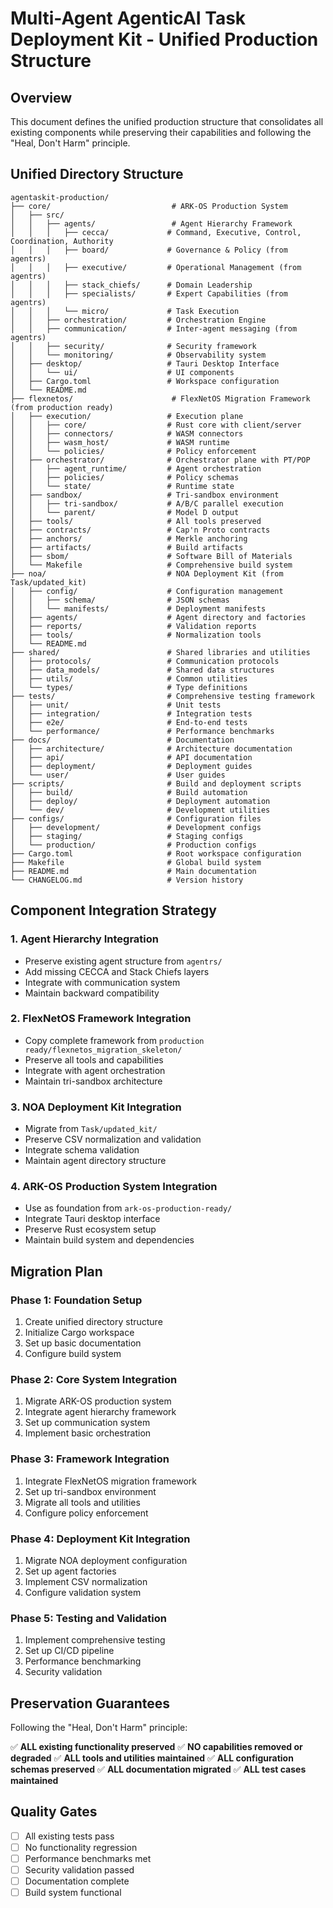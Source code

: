 # Multi-Agent AgenticAI Task Deployment Kit - Unified Production Structure

## Overview
This document defines the unified production structure that consolidates all existing components while preserving their capabilities and following the "Heal, Don't Harm" principle.

## Unified Directory Structure

```
agentaskit-production/
├── core/                           # ARK-OS Production System
│   ├── src/
│   │   ├── agents/                 # Agent Hierarchy Framework
│   │   │   ├── cecca/             # Command, Executive, Control, Coordination, Authority
│   │   │   ├── board/             # Governance & Policy (from agentrs)
│   │   │   ├── executive/         # Operational Management (from agentrs) 
│   │   │   ├── stack_chiefs/      # Domain Leadership
│   │   │   ├── specialists/       # Expert Capabilities (from agentrs)
│   │   │   └── micro/             # Task Execution
│   │   ├── orchestration/         # Orchestration Engine
│   │   ├── communication/         # Inter-agent messaging (from agentrs)
│   │   ├── security/              # Security framework
│   │   └── monitoring/            # Observability system
│   ├── desktop/                   # Tauri Desktop Interface
│   │   └── ui/                    # UI components
│   ├── Cargo.toml                 # Workspace configuration
│   └── README.md
├── flexnetos/                      # FlexNetOS Migration Framework (from production ready)
│   ├── execution/                 # Execution plane
│   │   ├── core/                  # Rust core with client/server
│   │   ├── connectors/            # WASM connectors
│   │   ├── wasm_host/             # WASM runtime
│   │   └── policies/              # Policy enforcement
│   ├── orchestrator/              # Orchestrator plane with PT/POP
│   │   ├── agent_runtime/         # Agent orchestration
│   │   ├── policies/              # Policy schemas
│   │   └── state/                 # Runtime state
│   ├── sandbox/                   # Tri-sandbox environment
│   │   ├── tri-sandbox/           # A/B/C parallel execution
│   │   └── parent/                # Model D output
│   ├── tools/                     # All tools preserved
│   ├── contracts/                 # Cap'n Proto contracts
│   ├── anchors/                   # Merkle anchoring
│   ├── artifacts/                 # Build artifacts
│   ├── sbom/                      # Software Bill of Materials
│   └── Makefile                   # Comprehensive build system
├── noa/                           # NOA Deployment Kit (from Task/updated_kit)
│   ├── config/                    # Configuration management
│   │   ├── schema/                # JSON schemas
│   │   └── manifests/             # Deployment manifests
│   ├── agents/                    # Agent directory and factories
│   ├── reports/                   # Validation reports
│   ├── tools/                     # Normalization tools
│   └── README.md
├── shared/                        # Shared libraries and utilities
│   ├── protocols/                 # Communication protocols
│   ├── data_models/               # Shared data structures
│   ├── utils/                     # Common utilities
│   └── types/                     # Type definitions
├── tests/                         # Comprehensive testing framework
│   ├── unit/                      # Unit tests
│   ├── integration/               # Integration tests
│   ├── e2e/                       # End-to-end tests
│   └── performance/               # Performance benchmarks
├── docs/                          # Documentation
│   ├── architecture/              # Architecture documentation
│   ├── api/                       # API documentation
│   ├── deployment/                # Deployment guides
│   └── user/                      # User guides
├── scripts/                       # Build and deployment scripts
│   ├── build/                     # Build automation
│   ├── deploy/                    # Deployment automation
│   └── dev/                       # Development utilities
├── configs/                       # Configuration files
│   ├── development/               # Development configs
│   ├── staging/                   # Staging configs
│   └── production/                # Production configs
├── Cargo.toml                     # Root workspace configuration
├── Makefile                       # Global build system
├── README.md                      # Main documentation
└── CHANGELOG.md                   # Version history
```

## Component Integration Strategy

### 1. Agent Hierarchy Integration
- Preserve existing agent structure from `agentrs/`
- Add missing CECCA and Stack Chiefs layers
- Integrate with communication system
- Maintain backward compatibility

### 2. FlexNetOS Framework Integration
- Copy complete framework from `production ready/flexnetos_migration_skeleton/`
- Preserve all tools and capabilities
- Integrate with agent orchestration
- Maintain tri-sandbox architecture

### 3. NOA Deployment Kit Integration
- Migrate from `Task/updated_kit/`
- Preserve CSV normalization and validation
- Integrate schema validation
- Maintain agent directory structure

### 4. ARK-OS Production System Integration
- Use as foundation from `ark-os-production-ready/`
- Integrate Tauri desktop interface
- Preserve Rust ecosystem setup
- Maintain build system and dependencies

## Migration Plan

### Phase 1: Foundation Setup
1. Create unified directory structure
2. Initialize Cargo workspace
3. Set up basic documentation
4. Configure build system

### Phase 2: Core System Integration
1. Migrate ARK-OS production system
2. Integrate agent hierarchy framework
3. Set up communication system
4. Implement basic orchestration

### Phase 3: Framework Integration
1. Integrate FlexNetOS migration framework
2. Set up tri-sandbox environment
3. Migrate all tools and utilities
4. Configure policy enforcement

### Phase 4: Deployment Kit Integration
1. Migrate NOA deployment configuration
2. Set up agent factories
3. Implement CSV normalization
4. Configure validation system

### Phase 5: Testing and Validation
1. Implement comprehensive testing
2. Set up CI/CD pipeline
3. Performance benchmarking
4. Security validation

## Preservation Guarantees

Following the "Heal, Don't Harm" principle:

✅ **ALL existing functionality preserved**
✅ **NO capabilities removed or degraded**
✅ **ALL tools and utilities maintained**
✅ **ALL configuration schemas preserved**
✅ **ALL documentation migrated**
✅ **ALL test cases maintained**

## Quality Gates

- [ ] All existing tests pass
- [ ] No functionality regression
- [ ] Performance benchmarks met
- [ ] Security validation passed
- [ ] Documentation complete
- [ ] Build system functional